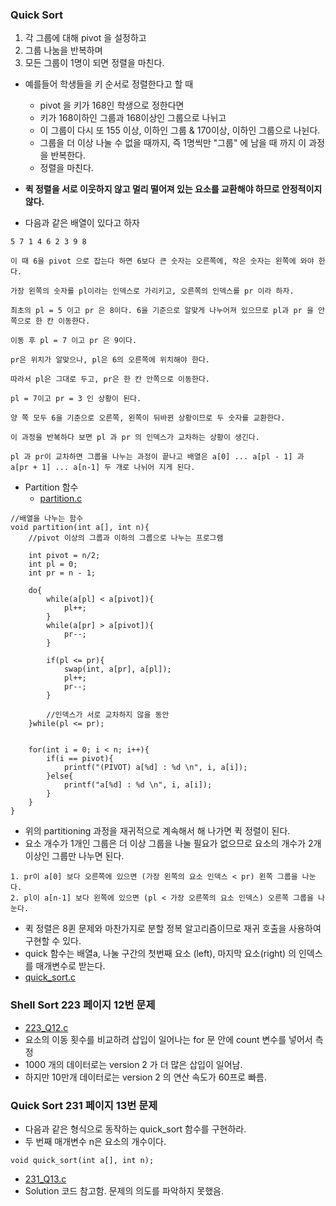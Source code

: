 ### Quick Sort 
1. 각 그룹에 대해 pivot 을 설정하고 
2. 그룹 나눔을 반복하며 
3. 모든 그룹이 1명이 되면 정렬을 마친다. 

* 예를들어 학생들을 키 순서로 정렬한다고 할 때 
    * pivot 을 키가 168인 학생으로 정한다면 
    * 키가 168이하인 그룹과 168이상인 그룹으로 나뉘고 
    * 이 그룹이 다시 또 155 이상, 이하인 그룹 & 170이상, 이하인 그룹으로 나뉜다. 
    * 그룹을 더 이상 나눌 수 없을 때까지, 즉 1명씩만 "그룹" 에 남을 때 까지 이 과정을 반복한다. 
    * 정렬을 마친다. 
    
* **퀵 정렬을 서로 이웃하지 않고 멀리 떨어져 있는 요소를 교환해야 하므로 안정적이지 않다.**
    
* 다음과 같은 배열이 있다고 하자 

```
5 7 1 4 6 2 3 9 8

이 때 6을 pivot 으로 잡는다 하면 6보다 큰 숫자는 오른쪽에, 작은 숫자는 왼쪽에 와야 한다. 

가장 왼쪽의 숫자를 pl이라는 인덱스로 가리키고, 오른쪽의 인덱스를 pr 이라 하자. 

최초의 pl = 5 이고 pr 은 8이다. 6을 기준으로 알맞게 나누어져 있으므로 pl과 pr 을 안쪽으로 한 칸 이동한다. 

이동 후 pl = 7 이고 pr 은 9이다. 

pr은 위치가 알맞으나, pl은 6의 오른쪽에 위치해야 한다. 

따라서 pl은 그대로 두고, pr은 한 칸 안쪽으로 이동한다. 

pl = 7이고 pr = 3 인 상황이 된다. 

양 쪽 모두 6을 기준으로 오른쪽, 왼쪽이 뒤바뀐 상황이므로 두 숫자를 교환한다. 

이 과정을 반복하다 보면 pl 과 pr 의 인덱스가 교차하는 상황이 생긴다. 

pl 과 pr이 교차하면 그룹을 나누는 과정이 끝나고 배열은 a[0] ... a[pl - 1] 과 a[pr + 1] ... a[n-1] 두 개로 나뉘어 지게 된다. 
``` 

* Partition 함수 
    * [partition.c](../partition.c)

```
//배열을 나누는 함수
void partition(int a[], int n){
    //pivot 이상의 그룹과 이하의 그룹으로 나누는 프로그램

    int pivot = n/2;
    int pl = 0;
    int pr = n - 1;

    do{
        while(a[pl] < a[pivot]){
            pl++;
        }
        while(a[pr] > a[pivot]){
            pr--;
        }

        if(pl <= pr){
            swap(int, a[pr], a[pl]);
            pl++;
            pr--;
        }

        //인덱스가 서로 교차하지 않을 동안
    }while(pl <= pr);


    for(int i = 0; i < n; i++){
        if(i == pivot){
            printf("(PIVOT) a[%d] : %d \n", i, a[i]);
        }else{
            printf("a[%d] : %d \n", i, a[i]);
        }
    }
}
```

* 위의 partitioning 과정을 재귀적으로 계속해서 해 나가면 퀵 정렬이 된다. 
* 요소 개수가 1개인 그룹은 더 이상 그룹을 나눌 필요가 없으므로 요소의 개수가 2개 이상인 그룹만 나누면 된다. 

```
1. pr이 a[0] 보다 오른쪽에 있으면 (가장 왼쪽의 요소 인덱스 < pr) 왼쪽 그룹을 나눈다. 
2. pl이 a[n-1] 보다 왼쪽에 있으면 (pl < 가장 오른쪽의 요소 인덱스) 오른쪽 그룹을 나눈다.  
```

* 퀵 정렬은 8퀸 문제와 마찬가지로 분할 정복 알고리즘이므로 재귀 호출을 사용하여 구현할 수 있다. 
* quick 함수는 배열a, 나눌 구간의 첫번째 요소 (left), 마지막 요소(right) 의 인덱스를 매개변수로 받는다. 
* [quick_sort.c](../quick_sort.c)

### Shell Sort 223 페이지 12번 문제 
* [223_Q12.c](../223_Q12.c)
* 요소의 이동 횟수를 비교하려 삽입이 일어나는 for 문 안에 count 변수를 넣어서 측정 
* 1000 개의 데이터로는 version 2 가 더 많은 삽입이 일어남. 
* 하지만 10만개 데이터로는 version 2 의 연산 속도가 60프로 빠름.

### Quick Sort 231 페이지 13번 문제 
* 다음과 같은 형식으로 동작하는 quick_sort 함수를 구현하라. 
* 두 번째 매개변수 n은 요소의 개수이다. 

```
void quick_sort(int a[], int n); 
``` 
* [231_Q13.c](../231_Q13.c) 
* Solution 코드 참고함. 문제의 의도를 파악하지 못했음. 